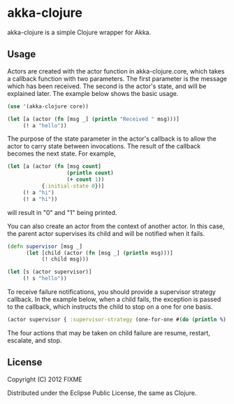 
akka-clojure
============

akka-clojure is a simple Clojure wrapper for Akka.

Usage
-----

Actors are created with the actor function in akka-clojure.core, which
takes a callback function with two parameters. The first parameter is
the message which has been received. The second is the actor's state,
and will be explained later. The example below shows the basic usage.

```clojure
(use '(akka-clojure core))

(let [a (actor (fn [msg _] (println "Received " msg)))]
     (! a "hello"))
```

The purpose of the state parameter in the actor's callback is to allow
the actor to carry state between invocations. The result of the callback
becomes the next state. For example,

```clojure
(let [a (actor (fn [msg count]
     	       	   (println count)
     	       	   (+ count 1))
	       {:initial-state 0})]
     (! a "hi")
     (! a "hi"))    
```

will result in "0" and "1" being printed.

You can also create an actor from the context of another actor. In 
this case, the parent actor supervises its child and will be notified
when it fails. 

```clojure
(defn supervisor [msg _]
      (let [child (actor (fn [msg _] (println msg)))]
      	   (! child msg)))

(let [s (actor supervisor)]
     (! s "hello"))
```

To receive failure notifications, you should provide a supervisor strategy
callback. In the example below, when a child fails, the exception is passed
to the callback, which instructs the child to stop on a one for one basis. 

```clojure
(actor supervisor { :supervisor-strategy (one-for-one #(do (println %) stop)) })
```

The four actions that may be taken on child failure are resume, restart,
escalate, and stop.

     

## License

Copyright (C) 2012 FIXME

Distributed under the Eclipse Public License, the same as Clojure.
